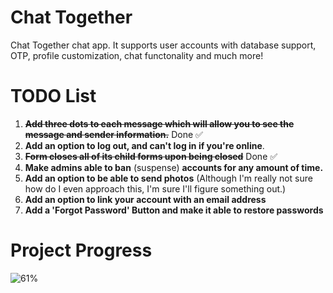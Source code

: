 # Chat Together 
Chat Together chat app. It supports user accounts with database support, OTP, profile customization, chat functonality and much more!

# TODO List

 1. ~~**Add three dots to each message which
will allow you to see the message
and sender information.**~~ Done ✅
2.  **Add an option to log out, 
and can't log in if you're online**.
3.  ~~**Form closes all of its child forms
upon being closed**~~ Done ✅
4. **Make admins able to ban** (suspense)
**accounts for any amount of time.**
5.  **Add an option to be able to send photos**
(Although I'm really not sure how do I even
approach this, I'm sure I'll figure something out.)
6.  **Add an option to link your account with an email address**
7.  **Add a 'Forgot Password' Button and make it able to restore passwords**
# Project Progress
![61%](https://progress-bar.dev/61)

